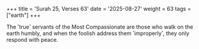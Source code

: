 +++
title = 'Surah 25, Verses 63'
date = '2025-08-27'
weight = 63
tags = ["earth"]
+++

The ˹true˺ servants of the Most Compassionate are those who walk on the earth humbly, and when the foolish address them ˹improperly˺, they only respond with peace.